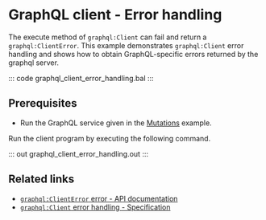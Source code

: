 # GraphQL client - Error handling

The execute method of `graphql:Client` can fail and return a `graphql:ClientError`. This example demonstrates `graphql:Client` error handling and shows how to obtain GraphQL-specific errors returned by the graphql server.

::: code graphql_client_error_handling.bal :::

## Prerequisites
- Run the GraphQL service given in the [Mutations](https://ballerina.io/learn/by-example/graphql-mutations/) example.

Run the client program by executing the following command.

::: out graphql_client_error_handling.out :::

## Related links
- [`graphql:ClientError` error - API documentation](https://lib.ballerina.io/ballerina/graphql/1.4.4/errors#ClientError)
- [`graphql:Client` error handling - Specification](/spec/graphql/#255-client-error-handling)
